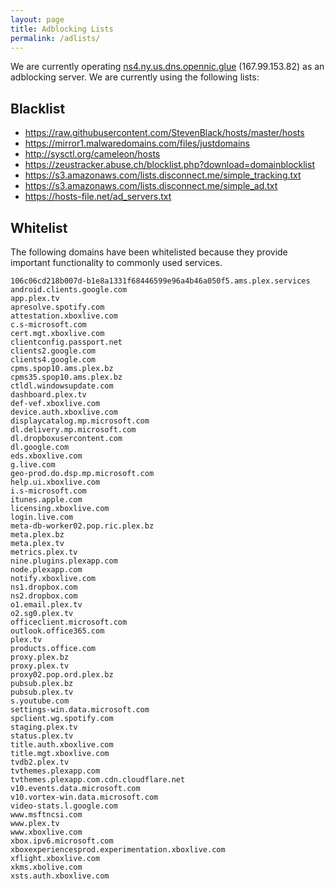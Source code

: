```yaml
---
layout: page
title: Adblocking Lists
permalink: /adlists/
---
```


We are currently operating [ns4.ny.us.dns.opennic.glue](https://servers.opennicproject.org/edit.php?srv=ns4.ny.us.dns.opennic.glue) (167.99.153.82) as an adblocking server. We are currently using the following lists:

## Blacklist

- https://raw.githubusercontent.com/StevenBlack/hosts/master/hosts	
- https://mirror1.malwaredomains.com/files/justdomains	
- http://sysctl.org/cameleon/hosts	
- https://zeustracker.abuse.ch/blocklist.php?download=domainblocklist	
- https://s3.amazonaws.com/lists.disconnect.me/simple_tracking.txt	
- https://s3.amazonaws.com/lists.disconnect.me/simple_ad.txt	
- https://hosts-file.net/ad_servers.txt

## Whitelist

The following domains have been whitelisted because they provide important functionality to commonly used services.

```
106c06cd218b007d-b1e8a1331f68446599e96a4b46a050f5.ams.plex.services
android.clients.google.com
app.plex.tv
apresolve.spotify.com
attestation.xboxlive.com
c.s-microsoft.com
cert.mgt.xboxlive.com
clientconfig.passport.net
clients2.google.com
clients4.google.com
cpms.spop10.ams.plex.bz
cpms35.spop10.ams.plex.bz
ctldl.windowsupdate.com
dashboard.plex.tv
def-vef.xboxlive.com
device.auth.xboxlive.com
displaycatalog.mp.microsoft.com
dl.delivery.mp.microsoft.com
dl.dropboxusercontent.com
dl.google.com
eds.xboxlive.com
g.live.com
geo-prod.do.dsp.mp.microsoft.com
help.ui.xboxlive.com
i.s-microsoft.com
itunes.apple.com
licensing.xboxlive.com
login.live.com
meta-db-worker02.pop.ric.plex.bz
meta.plex.bz
meta.plex.tv
metrics.plex.tv
nine.plugins.plexapp.com
node.plexapp.com
notify.xboxlive.com
ns1.dropbox.com
ns2.dropbox.com
o1.email.plex.tv
o2.sg0.plex.tv
officeclient.microsoft.com
outlook.office365.com
plex.tv
products.office.com
proxy.plex.bz
proxy.plex.tv
proxy02.pop.ord.plex.bz
pubsub.plex.bz
pubsub.plex.tv
s.youtube.com
settings-win.data.microsoft.com
spclient.wg.spotify.com
staging.plex.tv
status.plex.tv
title.auth.xboxlive.com
title.mgt.xboxlive.com
tvdb2.plex.tv
tvthemes.plexapp.com
tvthemes.plexapp.com.cdn.cloudflare.net
v10.events.data.microsoft.com
v10.vortex-win.data.microsoft.com
video-stats.l.google.com
www.msftncsi.com
www.plex.tv
www.xboxlive.com
xbox.ipv6.microsoft.com
xboxexperiencesprod.experimentation.xboxlive.com
xflight.xboxlive.com
xkms.xbolive.com
xsts.auth.xboxlive.com
```
